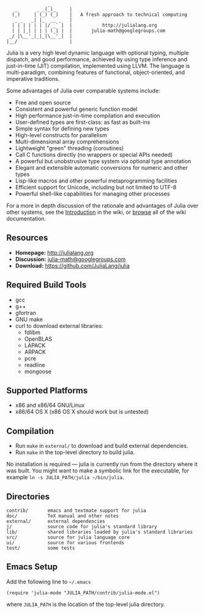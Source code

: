                    _
       _       _ _(_)_     |
      (_)     | (_) (_)    |   A fresh approach to technical computing
       _ _   _| |_  __ _   |
      | | | | | | |/ _` |  |           http://julialang.org
      | | |_| | | | (_| |  |       julia-math@googlegroups.com
     _/ |\__'_|_|_|\__'_|  |
    |__/                   |

Julia is a very high level dynamic language with optional typing, multiple dispatch, and good performance, achieved by using type inference and just-in-time (JIT) compilation, implemented using LLVM. The language is multi-paradigm, combining features of functional, object-oriented, and imperative traditions.

Some advantages of Julia over comparable systems include:

- Free and open source
- Consistent and powerful generic function model
- High performance just-in-time compilation and execution
- User-defined types are first-class: as fast as built-ins
- Simple syntax for defining new types
- High-level constructs for parallelism
- Multi-dimensional array comprehensions
- Lightweight "green" threading (coroutines)
- Call C functions directly (no wrappers or special APIs needed)
- A powerful but unobstrusive type system via optional type annotation
- Elegant and extensible automatic conversions for numeric and other types
- Lisp-like macros and other powerful metaprogramming facilities
- Efficient support for Unicode, including but not limited to UTF-8
- Powerful shell-like capabilities for managing other processes

For a more in depth discussion of the rationale and advantages of Julia over other systems, see the [Introduction](https://github.com/JuliaLang/julia/wiki/Introduction) in the wiki, or [browse](https://github.com/JuliaLang/julia/wiki/) all of the wiki documentation.

## Resources

- **Homepage:** <http://julialang.org>
- **Discussion:** <julia-math@googlegroups.com>
- **Download:** <https://github.com/JuliaLang/julia>

## Required Build Tools

- gcc
- g++
- gfortran
- GNU make
- curl to download external libraries:
  * fdlibm
  * OpenBLAS
  * LAPACK
  * ARPACK
  * pcre
  * readline
  * mongoose

## Supported Platforms

- x86 and x86/64 GNU/Linux
- x86/64 OS X (x86 OS X should work but is untested)

## Compilation

- Run `make` in `external/` to download and build external dependencies.
- Run `make` in the top-level directory to build julia.

No installation is required — julia is currently run from the directory where it was built. You might want to make a symbolic link for the executable, for example `ln -s JULIA_PATH/julia ~/bin/julia`.

## Directories

    contrib/       emacs and textmate support for julia
    doc/           TeX manual and other notes
    external/      external dependencies
    j/             source code for julia's standard library
    lib/           shared libraries loaded by julia's standard libraries
    src/           source for julia language core
    ui/            source for various frontends
    test/          some tests

## Emacs Setup

Add the following line to `~/.emacs`

    (require 'julia-mode "JULIA_PATH/contrib/julia-mode.el")

where `JULIA_PATH` is the location of the top-level julia directory.
